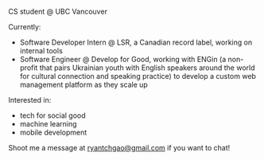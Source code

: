 CS student @ UBC Vancouver 

Currently:
- Software Developer Intern @ LSR, a Canadian record label, working on internal tools
- Software Engineer @ Develop for Good, working with ENGin (a non-profit that pairs Ukrainian youth with English speakers around the world for cultural connection and speaking practice) to develop a custom web management platform as they scale up

Interested in:
- tech for social good
- machine learning
- mobile development

Shoot me a message at ryantchgao@gmail.com if you want to chat!
